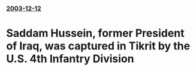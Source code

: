 ### [2003-12-12](/news/2003/12/12/index.md)

#  Saddam Hussein, former President of Iraq, was captured in Tikrit by the U.S. 4th Infantry Division



